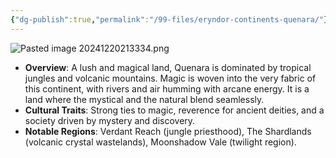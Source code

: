 ```yaml
---
{"dg-publish":true,"permalink":"/99-files/eryndor-continents-quenara/"}
---
```




![Pasted image 20241220213334.png](/img/user/98%20Attachments/Pasted%20image%2020241220213334.png)

- **Overview**: A lush and magical land, Quenara is dominated by tropical jungles and volcanic mountains. Magic is woven into the very fabric of this continent, with rivers and air humming with arcane energy. It is a land where the mystical and the natural blend seamlessly.
- **Cultural Traits**: Strong ties to magic, reverence for ancient deities, and a society driven by mystery and discovery.
- **Notable Regions**: Verdant Reach (jungle priesthood), The Shardlands (volcanic crystal wastelands), Moonshadow Vale (twilight region).